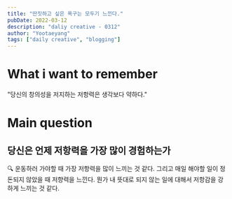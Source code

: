```yaml
---
title: "딴짓하고 싶은 욕구는 모두기 느낀다."
pubDate: 2022-03-12
description: "daliy creative - 0312"
author: "Yootaeyang"
tags: ["daily creative", "blogging"]
---
```


# What i want to remember

"당신의 창의성을 저지하는 저항력은 생각보다 약하다."

# Main question

## 당신은 언제 저항력을 가장 많이 경험하는가

🔍 운동하러 가야할 때 가장 저항력을 많이 느끼는 것 같다. 그리고 매일 해야할 일이 정돈되지 않았을 때 저향력을 느낀다. 뭔가 내 뜻대로 되지 않는 일에 대해서 저항감을 강하게 느끼는 것 같다.
